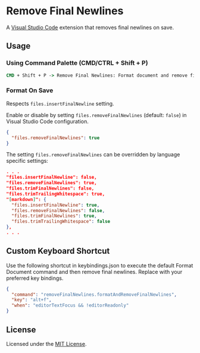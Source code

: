 # Remove Final Newlines

A [Visual Studio Code](https://code.visualstudio.com/) extension that removes final newlines on save.

## Usage

### Using Command Palette (CMD/CTRL + Shift + P)

```cmd
CMD + Shift + P -> Remove Final Newlines: Format document and remove final newlines
```

### Format On Save

Respects `files.insertFinalNewline` setting.

Enable or disable by setting `files.removeFinalNewlines` (default: `false`) in Visual Studio Code configuration.

```json
{
  "files.removeFinalNewlines": true
}
```

The setting `files.removeFinalNewlines` can be overridden by language specific settings:

```json
. . .
"files.insertFinalNewline": false,
"files.removeFinalNewlines": true,
"files.trimFinalNewlines": false,
"files.trimTrailingWhitespace": true,
"[markdown]": {
  "files.insertFinalNewline": true,
  "files.removeFinalNewlines": false,
  "files.trimFinalNewlines": true,
  "files.trimTrailingWhitespace": false
},
. . .
```

## Custom Keyboard Shortcut

Use the following shortcut in keybindings.json to execute the default Format Document command and then remove final newlines.
Replace with your preferred key bindings.

```json
{
  "command": "removeFinalNewlines.formatAndRemoveFinalNewlines",
  "key": "alt+f",
  "when": "editorTextFocus && !editorReadonly"
}
```

## License

Licensed under the [MIT License](LICENSE.md).
